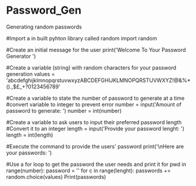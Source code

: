 # Password_Gen
Generating random passwords

#Import a in built pyhton library called random
  import random

#Create an initial message for the user
  print('Welcome To Your Password Generator ')

#Create a variable (string) with random characters for your password generation
  values = 'abcdefghijklmnopqrstuvwxyzABCDEFGHIJKLMNOPQRSTUVWXYZ!@&%*().,$£_+?0123456789'

#Create a variable to state the number of password to generate at a time
#convert variable to integer to prevent error
  number = input('Amount of password to generate: ')
  number = int(number)

#Create a variable to ask users to input their preferred password length
#Convert it to an integer
  length = input('Provide your password lenght: ')
  length = int(length)

#Execute the command to provide the users' password
  print('\nHere are your passwords: ')

#Use a for loop to get the password the user needs and print it
  for pwd in range(number):
      password = ''
      for c in range(lenght):
          passwords += random.choice(values)
  Print(passwords)
